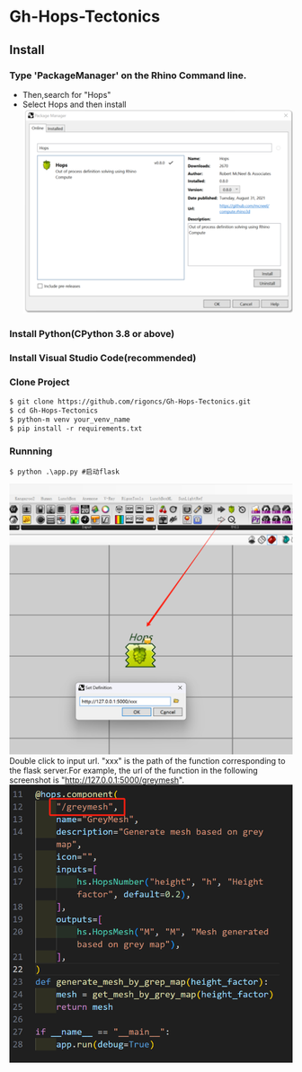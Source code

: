 # Gh-Hops-Tectonics

## Install
### Type 'PackageManager' on the Rhino Command line.
- Then,search for "Hops"
- Select Hops and then install
![alt text](image.png)
### Install Python(CPython 3.8 or above)
### Install Visual Studio Code(recommended)
### Clone Project
```
$ git clone https://github.com/rigoncs/Gh-Hops-Tectonics.git
$ cd Gh-Hops-Tectonics
$ python-m venv your_venv_name
$ pip install -r requirements.txt
```
### Runnning
```
$ python .\app.py #启动flask
```
![alt text](image-2.png)
Double click to input url.
"xxx" is the path of the function corresponding to the flask server.For example, the url of the function in the following screenshot is "http://127.0.0.1:5000/greymesh".
![alt text](image-3.png)